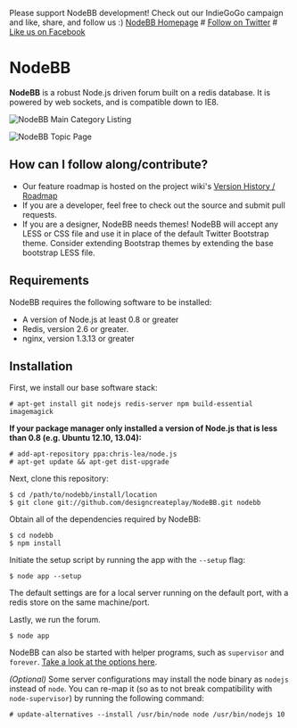 Please support NodeBB development! Check out our IndieGoGo campaign and like, share, and follow us :)
[NodeBB Homepage](http://www.nodebb.org/ "NodeBB") # [Follow on Twitter](http://www.twitter.com/NodeBB/ "NodeBB Twitter") # [Like us on Facebook](http://www.facebook.com/NodeBB/ "NodeBB Facebook")

# NodeBB
**NodeBB** is a robust Node.js driven forum built on a redis database. It is powered by web sockets, and is compatible down to IE8.

![NodeBB Main Category Listing](http://imgur.com/BdImzGs.png)

![NodeBB Topic Page](http://imgur.com/Lk7E3KR.png)

## How can I follow along/contribute?

* Our feature roadmap is hosted on the project wiki's [Version History / Roadmap](https://github.com/designcreateplay/NodeBB/wiki/Version-History-%26-Roadmap)
* If you are a developer, feel free to check out the source and submit pull requests.
* If you are a designer, NodeBB needs themes! NodeBB will accept any LESS or CSS file and use it in place of the default Twitter Bootstrap theme. Consider extending Bootstrap themes by extending the base bootstrap LESS file.

## Requirements

NodeBB requires the following software to be installed:

* A version of Node.js at least 0.8 or greater
* Redis, version 2.6 or greater.
* nginx, version 1.3.13 or greater

## Installation

First, we install our base software stack:

	# apt-get install git nodejs redis-server npm build-essential imagemagick

**If your package manager only installed a version of Node.js that is less than 0.8 (e.g. Ubuntu 12.10, 13.04):**

	# add-apt-repository ppa:chris-lea/node.js
	# apt-get update && apt-get dist-upgrade

Next, clone this repository:

	$ cd /path/to/nodebb/install/location
	$ git clone git://github.com/designcreateplay/NodeBB.git nodebb

Obtain all of the dependencies required by NodeBB:

    $ cd nodebb
    $ npm install

Initiate the setup script by running the app with the `--setup` flag:

    $ node app --setup

The default settings are for a local server running on the default port, with a redis store on the same machine/port.

Lastly, we run the forum.

    $ node app

NodeBB can also be started with helper programs, such as `supervisor` and `forever`. [Take a look at the options here](https://github.com/designcreateplay/NodeBB/wiki/How-to-run-NodeBB).

*(Optional)* Some server configurations may install the node binary as `nodejs` instead of `node`. You can re-map it (so as to not break compatibility with `node-supervisor`) by running the following command:

    # update-alternatives --install /usr/bin/node node /usr/bin/nodejs 10
